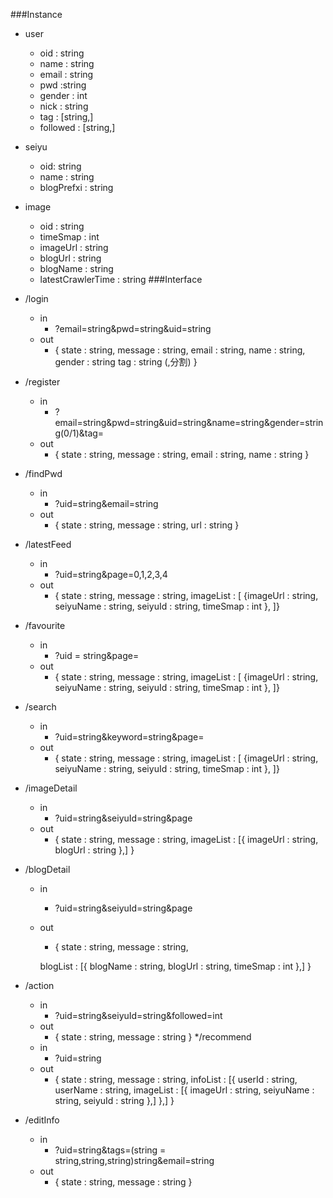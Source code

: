 ###Instance
	
* user
	* oid : string
	* name : string
	* email : string
	* pwd :string
	* gender : int
	* nick : string
	* tag : [string,]
	* followed : [string,]
* seiyu
	* oid: string
	* name : string
	* blogPrefxi : string
* image
	* oid : string
	* timeSmap : int
	* imageUrl : string
	* blogUrl : string
	* blogName : string
	* latestCrawlerTime : string
###Interface
* /login
	* in 
		* ?email=string&pwd=string&uid=string
	* out
		* {
		state : string,
		message : string,
		email : string,
		name : string,
		gender : string
		tag : string (,分割)
			}

* /register
	* in
		* ?email=string&pwd=string&uid=string&name=string&gender=string(0/1)&tag=
	* out
		* {
		state : string,
		message : string,
		email : string,
		name : string
			}

* /findPwd
	* in
		* ?uid=string&email=string
	* out
		* {
		state : string,
		message : string,
		url : string
		}

* /latestFeed
	* in
		* ?uid=string&page=0,1,2,3,4
	* out
		* {
		state : string,
		message : string,
		imageList : [
		{imageUrl : string,
		seiyuName : string,
		seiyuId : string,
		timeSmap : int
		},
		]}

* /favourite
	* in
		* ?uid = string&page=
	* out
		* {
		state : string,
		message : string,
		imageList : [
		{imageUrl : string,
		seiyuName : string,
		seiyuId : string,
		timeSmap : int
		},
		]}

* /search
	* in
		* ?uid=string&keyword=string&page=
	* out
		* {
		state : string,
		message : string,
		imageList : [
		{imageUrl : string,
		seiyuName : string,
		seiyuId : string,
		timeSmap : int
		},
		]}

* /imageDetail
	* in
		* ?uid=string&seiyuId=string&page
	* out
		* {
		state : string,
		message : string,
		imageList : [{
			imageUrl : string,
			blogUrl : string
		},]
		}

* /blogDetail
	* in
		* ?uid=string&seiyuId=string&page
	* out
		* {
		state : string,
		message : string,

		blogList : [{
			blogName : string,
			blogUrl : string,
			timeSmap : int
		},]
		}
* /action
	* in
		* ?uid=string&seiyuId=string&followed=int
	* out
		* {
			state : string,
			message : string
		}
*/recommend
	* in
		* ?uid=string
	* out
		* {
			state : string,
			message : string,
			infoList : [{
				userId : string,
				userName : string,
				imageList : [{
					imageUrl : string,
					seiyuName : string,
					seiyuId : string
				},]
			},]
		}
		
* /editInfo
	* in
		* ?uid=string&tags=(string = string,string,string)string&email=string
	* out
		* {
			state : string,
			message : string
		}
